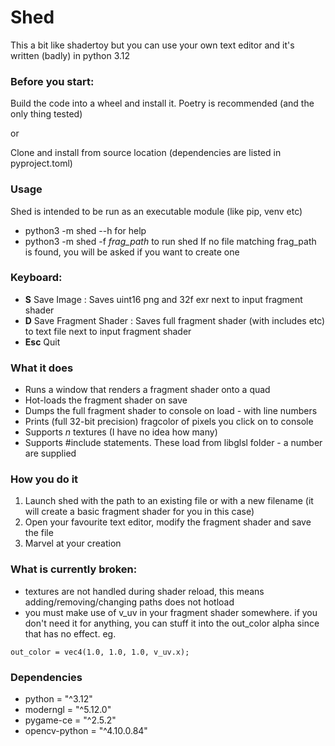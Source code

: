 # Shed
This a bit like shadertoy but you can use your own text editor and it's written (badly) in python 3.12


### Before you start:
Build the code into a wheel and install it. Poetry is recommended (and the only thing tested)

or

Clone and install from source location (dependencies are listed in pyproject.toml)

### Usage
Shed is intended to be run as an executable module (like pip, venv etc) 
* python3 -m shed --h for help
* python3 -m shed -f _frag_path_ to run shed 
If no file matching frag_path is found, you will be asked if you want to create one

### Keyboard:
* __S__ Save Image : Saves uint16 png and 32f exr next to input fragment shader
* __D__ Save Fragment Shader : Saves full fragment shader (with includes etc) to text file next to input fragment shader 
* __Esc__ Quit

### What it does
* Runs a window that renders a fragment shader onto a quad
* Hot-loads the fragment shader on save 
* Dumps the full fragment shader to console on load - with line numbers 
* Prints (full 32-bit precision) fragcolor of pixels you click on to console
* Supports _n_ textures (I have no idea how many)
* Supports #include statements. These load from libglsl folder - a number are supplied

### How you do it 
1. Launch shed with the path to an existing file or with a new filename (it will create a basic fragment shader for you in this case)
2. Open your favourite text editor, modify the fragment shader and save the file 
3. Marvel at your creation

### What is currently broken:
* textures are not handled during shader reload,  this means adding/removing/changing paths does not hotload 
* you must make use of v_uv in your fragment shader somewhere. if you don't need it for anything, you can stuff it into the out_color alpha since that has no effect. eg.
```
out_color = vec4(1.0, 1.0, 1.0, v_uv.x);
```
### Dependencies
* python = "^3.12"
* moderngl = "^5.12.0"
* pygame-ce = "^2.5.2"
* opencv-python = "^4.10.0.84"
